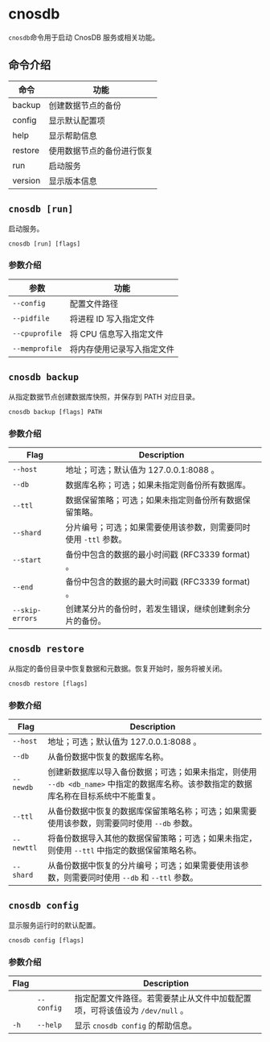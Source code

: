 # cnosdb

`cnosdb`命令用于启动 CnosDB 服务或相关功能。

## 命令介绍

| 命令    | 功能                       |
| ------- | -------------------------- |
| backup  | 创建数据节点的备份         |
| config  | 显示默认配置项             |
| help    | 显示帮助信息               |
| restore | 使用数据节点的备份进行恢复 |
| run     | 启动服务                   |
| version | 显示版本信息               |

## `cnosdb [run]`

启动服务。

```
cnosdb [run] [flags]
```


###  参数介绍

| 参数           | 功能                |
| -------------- | -------------------------- |
| `--config`     | 配置文件路径               |
| `--pidfile`    | 将进程 ID 写入指定文件     |
| `--cpuprofile` | 将 CPU 信息写入指定文件    |
| `--memprofile` | 将内存使用记录写入指定文件 |

## `cnosdb backup`

从指定数据节点创建数据库快照，并保存到 PATH 对应目录。

```
cnosdb backup [flags] PATH
```

### 参数介绍

| Flag            | Description                                                  |
| --------------- | ------------------------------------------------------------ |
| `--host`        | 地址；可选；默认值为 127.0.0.1:8088 。                       |
| `--db`          | 数据库名称；可选；如果未指定则备份所有数据库。               |
| `--ttl`         | 数据保留策略；可选；如果未指定则备份所有数据保留策略。       |
| `--shard`       | 分片编号；可选；如果需要使用该参数，则需要同时使用 `-ttl` 参数。 |
| `--start`       | 备份中包含的数据的最小时间戳 (RFC3339 format) 。             |
| `--end`         | 备份中包含的数据的最大时间戳 (RFC3339 format) 。             |
| `--skip-errors` | 创建某分片的备份时，若发生错误，继续创建剩余分片的备份。     |

## `cnosdb restore`

从指定的备份目录中恢复数据和元数据。恢复开始时，服务将被关闭。

```
cnosdb restore [flags]
```

### 参数介绍

| Flag       | Description                                                  |
| ---------- | ------------------------------------------------------------ |
| `--host`   | 地址；可选；默认值为 127.0.0.1:8088 。                       |
| `--db`     | 从备份数据中恢复的数据库名称。                               |
| `--newdb`  | 创建新数据库以导入备份数据；可选；如果未指定，则使用 `--db <db_name>` 中指定的数据库名称。该参数指定的数据库名称在目标系统中不能重复。 |
| `--ttl`    | 从备份数据中恢复的数据库保留策略名称；可选；如果需要使用该参数，则需要同时使用 `--db` 参数。 |
| `--newttl` | 将备份数据导入其他的数据保留策略；可选；如果未指定，则使用 `--ttl` 中指定的数据保留策略名称。 |
| `--shard`  | 从备份数据中恢复的分片编号；可选；如果需要使用该参数，则需要同时使用 `--db` 和 `--ttl` 参数。 |

## `cnosdb config`

显示服务运行时的默认配置。

```
cnosdb config [flags]
```

### 参数介绍

| Flag |            | Description                                                  |
| :--- | :--------- | ------------------------------------------------------------ |
|      | `--config` | 指定配置文件路径。若需要禁止从文件中加载配置项，可将该值设为 `/dev/null` 。 |
| `-h` | `--help`   | 显示 `cnosdb config` 的帮助信息。                            |
